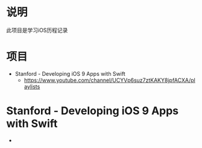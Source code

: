 
# 说明

此项目是学习iOS历程记录

# 项目
* Stanford - Developing iOS 9 Apps with Swift
  * https://www.youtube.com/channel/UCYVp6suz7ztKAKY8jpfACXA/playlists



# Stanford - Developing iOS 9 Apps with Swift

* 




